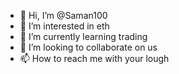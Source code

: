 - 👋 Hi, I’m @Saman100
- 👀 I’m interested in eth
- 🌱 I’m currently learning trading
- 💞️ I’m looking to collaborate on us
- 📫 How to reach me with your lough

<!---
Saman100/Saman100 is a ✨ special ✨ repository because its `README.md` (this file) appears on your GitHub profile.
You can click the Preview link to take a look at your changes.
--->
